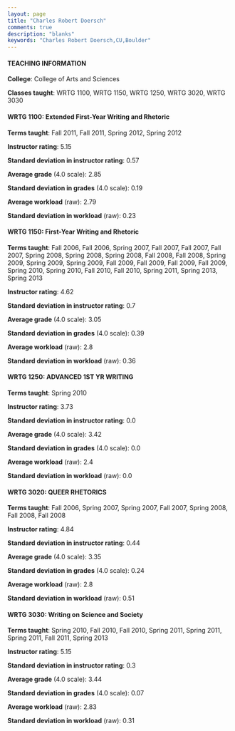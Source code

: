 ```yaml
---
layout: page
title: "Charles Robert Doersch" 
comments: true
description: "blanks"
keywords: "Charles Robert Doersch,CU,Boulder"
---
```

<head>
<script src="https://ajax.googleapis.com/ajax/libs/jquery/2.1.3/jquery.min.js"></script>
<script src="https://dl.dropboxusercontent.com/s/pc42nxpaw1ea4o9/highcharts.js?dl=0"></script>
<!-- <script src="../assets/js/highcharts.js"></script> -->
<style type="text/css">@font-face {
	font-family: "Bebas Neue";
	src: url(https://www.filehosting.org/file/details/544349/BebasNeue Regular.otf) format("opentype");
	}
	h1.Bebas { 
		font-family: "Bebas Neue", Verdana, Tahoma;
	}
</style>
</head>
	   
#### TEACHING INFORMATION

**College**: College of Arts and Sciences

**Classes taught**: WRTG 1100, WRTG 1150, WRTG 1250, WRTG 3020, WRTG 3030

#### WRTG 1100: Extended First-Year Writing and Rhetoric

**Terms taught**: Fall 2011, Fall 2011, Spring 2012, Spring 2012

**Instructor rating**: 5.15

**Standard deviation in instructor rating**: 0.57

**Average grade** (4.0 scale): 2.85

**Standard deviation in grades** (4.0 scale): 0.19

**Average workload** (raw): 2.79

**Standard deviation in workload** (raw): 0.23

#### WRTG 1150: First-Year Writing and Rhetoric

**Terms taught**: Fall 2006, Fall 2006, Spring 2007, Fall 2007, Fall 2007, Fall 2007, Spring 2008, Spring 2008, Spring 2008, Fall 2008, Fall 2008, Spring 2009, Spring 2009, Spring 2009, Fall 2009, Fall 2009, Fall 2009, Fall 2009, Spring 2010, Spring 2010, Fall 2010, Fall 2010, Spring 2011, Spring 2013, Spring 2013

**Instructor rating**: 4.62

**Standard deviation in instructor rating**: 0.7

**Average grade** (4.0 scale): 3.05

**Standard deviation in grades** (4.0 scale): 0.39

**Average workload** (raw): 2.8

**Standard deviation in workload** (raw): 0.36

#### WRTG 1250: ADVANCED 1ST YR WRITING

**Terms taught**: Spring 2010

**Instructor rating**: 3.73

**Standard deviation in instructor rating**: 0.0

**Average grade** (4.0 scale): 3.42

**Standard deviation in grades** (4.0 scale): 0.0

**Average workload** (raw): 2.4

**Standard deviation in workload** (raw): 0.0

#### WRTG 3020: QUEER RHETORICS

**Terms taught**: Fall 2006, Spring 2007, Spring 2007, Fall 2007, Spring 2008, Fall 2008, Fall 2008

**Instructor rating**: 4.84

**Standard deviation in instructor rating**: 0.44

**Average grade** (4.0 scale): 3.35

**Standard deviation in grades** (4.0 scale): 0.24

**Average workload** (raw): 2.8

**Standard deviation in workload** (raw): 0.51

#### WRTG 3030: Writing on Science and Society

**Terms taught**: Spring 2010, Fall 2010, Fall 2010, Spring 2011, Spring 2011, Spring 2011, Fall 2011, Spring 2013

**Instructor rating**: 5.15

**Standard deviation in instructor rating**: 0.3

**Average grade** (4.0 scale): 3.44

**Standard deviation in grades** (4.0 scale): 0.07

**Average workload** (raw): 2.83

**Standard deviation in workload** (raw): 0.31

